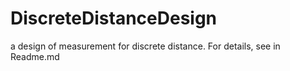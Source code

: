 # DiscreteDistanceDesign
a design of measurement for discrete distance. For details, see in Readme.md
